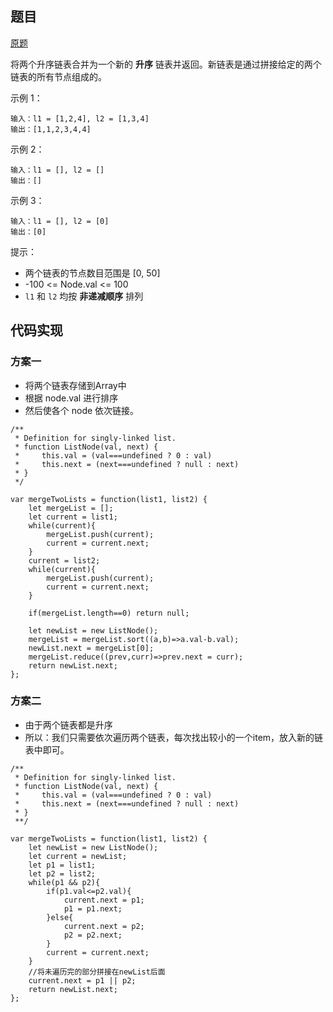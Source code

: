 ## 题目

[原题](https://leetcode-cn.com/problems/merge-two-sorted-lists/submissions/)

将两个升序链表合并为一个新的 **升序** 链表并返回。新链表是通过拼接给定的两个链表的所有节点组成的。 



示例 1：

```
输入：l1 = [1,2,4], l2 = [1,3,4]
输出：[1,1,2,3,4,4]
```

示例 2：

```
输入：l1 = [], l2 = []
输出：[]
```

示例 3：

```
输入：l1 = [], l2 = [0]
输出：[0]
```


提示：

* 两个链表的节点数目范围是 [0, 50]
* -100 <= Node.val <= 100
* `l1` 和 `l2` 均按 **非递减顺序** 排列

## 代码实现

### 方案一

* 将两个链表存储到Array中
* 根据 node.val 进行排序
* 然后使各个 node 依次链接。

```
/**
 * Definition for singly-linked list.
 * function ListNode(val, next) {
 *     this.val = (val===undefined ? 0 : val)
 *     this.next = (next===undefined ? null : next)
 * }
 */

var mergeTwoLists = function(list1, list2) {
    let mergeList = [];
    let current = list1;
    while(current){
        mergeList.push(current);
        current = current.next;
    }
    current = list2;
    while(current){
        mergeList.push(current);
        current = current.next;
    }

    if(mergeList.length==0) return null;
    
    let newList = new ListNode();
    mergeList = mergeList.sort((a,b)=>a.val-b.val);
    newList.next = mergeList[0];
    mergeList.reduce((prev,curr)=>prev.next = curr);
    return newList.next;
};
```



### 方案二

* 由于两个链表都是升序
* 所以：我们只需要依次遍历两个链表，每次找出较小的一个item，放入新的链表中即可。

```
/**
 * Definition for singly-linked list.
 * function ListNode(val, next) {
 *     this.val = (val===undefined ? 0 : val)
 *     this.next = (next===undefined ? null : next)
 * }
 **/
 
var mergeTwoLists = function(list1, list2) {
    let newList = new ListNode();
    let current = newList;
    let p1 = list1;
    let p2 = list2;
    while(p1 && p2){
        if(p1.val<=p2.val){
            current.next = p1;
            p1 = p1.next;
        }else{
            current.next = p2;
            p2 = p2.next;            
        }
        current = current.next;
    }
    //将未遍历完的部分拼接在newList后面
    current.next = p1 || p2;	
    return newList.next;
};
```

